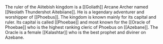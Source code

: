 The ruler of the Aiitebish kingdom is a [[Goliath]] Arcane Archer named [[Neolath Thundershot Aitebiiane]]. He is a legendary adventurer and worshipper of [[Phoebus]]. The kingdom is known mainly for its capital and ruler. Its capital is called [[Phoebae]] and most known for the [[Oracle of Phoebae]] who is the highest ranking cleric of Phoebus on [[Azebane]]. The Oracle is a female [[Kalashtar]] who is the best prophet and diviner on Azebane. 